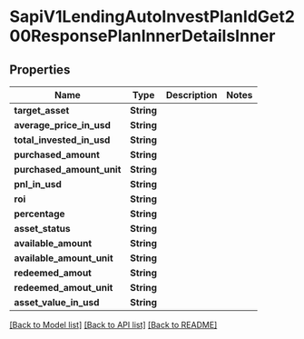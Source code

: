 # SapiV1LendingAutoInvestPlanIdGet200ResponsePlanInnerDetailsInner

## Properties

Name | Type | Description | Notes
------------ | ------------- | ------------- | -------------
**target_asset** | **String** |  | 
**average_price_in_usd** | **String** |  | 
**total_invested_in_usd** | **String** |  | 
**purchased_amount** | **String** |  | 
**purchased_amount_unit** | **String** |  | 
**pnl_in_usd** | **String** |  | 
**roi** | **String** |  | 
**percentage** | **String** |  | 
**asset_status** | **String** |  | 
**available_amount** | **String** |  | 
**available_amount_unit** | **String** |  | 
**redeemed_amout** | **String** |  | 
**redeemed_amout_unit** | **String** |  | 
**asset_value_in_usd** | **String** |  | 

[[Back to Model list]](../README.md#documentation-for-models) [[Back to API list]](../README.md#documentation-for-api-endpoints) [[Back to README]](../README.md)



